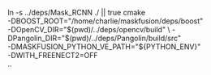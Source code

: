 
ln -s ../deps/Mask_RCNN ./ || true 
cmake \
  -DBOOST_ROOT="/home/charlie/maskfusion/deps/boost" \
  -DOpenCV_DIR="$(pwd)/../deps/opencv/build" \
  -DPangolin_DIR="$(pwd)/../deps/Pangolin/build/src" \
  -DMASKFUSION_PYTHON_VE_PATH="${PYTHON_ENV}" \
  -DWITH_FREENECT2=OFF \
  ..

